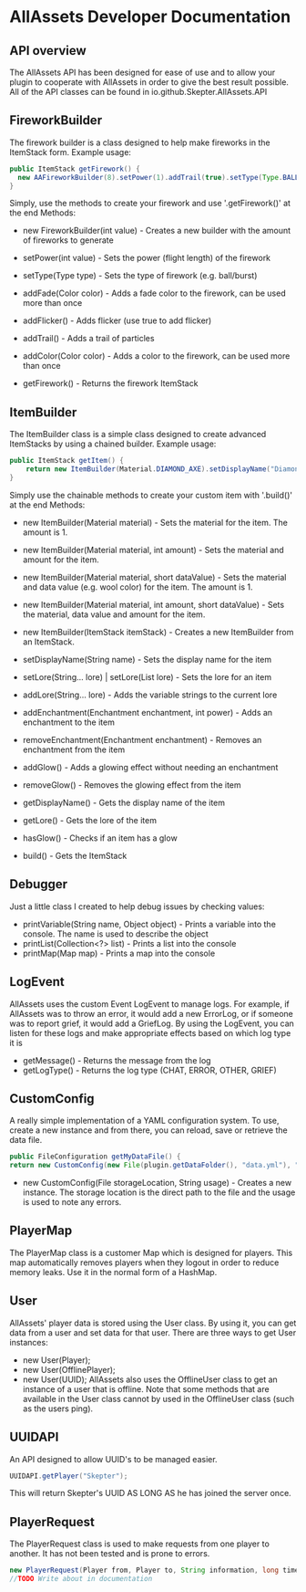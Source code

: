 AllAssets Developer Documentation
=================================

API overview
------------
The AllAssets API has been designed for ease of use and to allow your plugin to cooperate with AllAssets in order to give the best result possible. All of the API classes can be found in io.github.Skepter.AllAssets.API

FireworkBuilder
-----------------
The firework builder is a class designed to help make fireworks in the ItemStack form. Example usage:

```java
public ItemStack getFirework() {
  new AAFireworkBuilder(8).setPower(1).addTrail(true).setType(Type.BALL).addColor(Color.GRAY).addFade(Color.WHITE).getFirework();
}
```

Simply, use the methods to create your firework and use '.getFirework()' at the end
Methods:
* new FireworkBuilder(int value) - Creates a new builder with the amount of fireworks to generate

* setPower(int value) - Sets the power (flight length) of the firework
* setType(Type type) - Sets the type of firework (e.g. ball/burst)
* addFade(Color color) - Adds a fade color to the firework, can be used more than once
* addFlicker() - Adds flicker (use true to add flicker)
* addTrail() - Adds a trail of particles
* addColor(Color color) - Adds a color to the firework, can be used more than once
* getFirework() - Returns the firework ItemStack

ItemBuilder
-----------
The ItemBuilder class is a simple class designed to create advanced ItemStacks by using a chained builder. Example usage:
```java
public ItemStack getItem() {
	return new ItemBuilder(Material.DIAMOND_AXE).setDisplayName("Diamond Warhammer").setLore("Warning, this is really powerful!", "Use with caution").addGlow().build();
}
```

Simply use the chainable methods to create your custom item with '.build()' at the end
Methods:
* new ItemBuilder(Material material) - Sets the material for the item. The amount is 1.
* new ItemBuilder(Material material, int amount) - Sets the material and amount for the item.
* new ItemBuilder(Material material, short dataValue) - Sets the material and data value (e.g. wool color) for the item. The amount is 1.
* new ItemBuilder(Material material, int amount, short dataValue) - Sets the material, data value and amount for the item.
* new ItemBuilder(ItemStack itemStack) - Creates a new ItemBuilder from an ItemStack.

* setDisplayName(String name) - Sets the display name for the item
* setLore(String... lore) | setLore(List<String> lore) - Sets the lore for an item
* addLore(String... lore) - Adds the variable strings to the current lore
* addEnchantment(Enchantment enchantment, int power) - Adds an enchantment to the item
* removeEnchantment(Enchantment enchantment) - Removes an enchantment from the item
* addGlow() - Adds a glowing effect without needing an enchantment
* removeGlow() - Removes the glowing effect from the item
* getDisplayName() - Gets the display name of the item
* getLore() - Gets the lore of the item
* hasGlow() - Checks if an item has a glow 
* build() - Gets the ItemStack

Debugger
--------
Just a little class I created to help debug issues by checking values:

* printVariable(String name, Object object) - Prints a variable into the console. The name is used to describe the object
* printList(Collection<?> list) - Prints a list into the console
* printMap(Map<?,?> map) - Prints a map into the console

LogEvent
--------
AllAssets uses the custom Event LogEvent to manage logs. For example, if AllAssets was to throw an error, it would add a new ErrorLog, or if someone was to report grief, it would add a GriefLog. By using the LogEvent, you can listen for these logs and make appropriate effects based on which log type it is
* getMessage() - Returns the message from the log
* getLogType() - Returns the log type (CHAT, ERROR, OTHER, GRIEF)

CustomConfig
------------
A really simple implementation of a YAML configuration system. To use, create a new instance and from there, you can reload, save or retrieve the data file.
```java
public FileConfiguration getMyDataFile() {
return new CustomConfig(new File(plugin.getDataFolder(), "data.yml"), "data file").getDataFile();
```

* new CustomConfig(File storageLocation, String usage) - Creates a new instance. The storage location is the direct path to the file and the usage is used to note any errors.

PlayerMap
---------
The PlayerMap class is a customer Map which is designed for players. This map automatically removes players when they logout in order to reduce memory leaks. Use it in the normal form of a HashMap.

User
----
AllAssets' player data is stored using the User class. By using it, you can get data from a user and set data for that user.
There are three ways to get User instances:
* new User(Player);
* new User(OfflinePlayer);
* new User(UUID);
AllAssets also uses the OfflineUser class to get an instance of a user that is offline. Note that some methods that are available in the User class cannot by used in the OfflineUser class (such as the users ping).

UUIDAPI
-------
An API designed to allow UUID's to be managed easier.
```java
UUIDAPI.getPlayer("Skepter");
```
This will return Skepter's UUID AS LONG AS he has joined the server once.

PlayerRequest
-------------
The PlayerRequest class is used to make requests from one player to another. It has not been tested and is prone to errors.

```java
new PlayerRequest(Player from, Player to, String information, long timeout)
//TODO Write about in documentation
```

